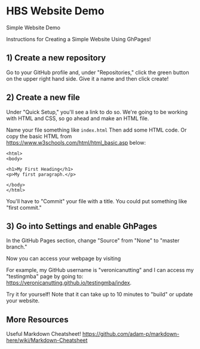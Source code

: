 # HBS Website Demo
Simple Website Demo

Instructions for Creating a Simple Website Using GhPages!

## 1) Create a new repository
Go to your GitHub profile and, under "Repositories," click the green button on the upper right hand side. Give it a name and then click create!

## 2) Create a new file
Under "Quick Setup," you'll see a link to do so. We're going to be working with HTML and CSS, so go ahead and make an HTML file.

Name your file something like `index.html`
Then add some HTML code. Or copy the basic HTML from https://www.w3schools.com/html/html_basic.asp below:

```<!DOCTYPE html>
<html>
<body>

<h1>My First Heading</h1>
<p>My first paragraph.</p>

</body>
</html>
```

You'll have to "Commit" your file with a title. You could put something like "first commit."

## 3) Go into Settings and enable GhPages

In the GitHub Pages section, change "Source" from "None" to "master branch."


Now you can access your webpage by visiting 

For example, my GitHub username is "veronicanutting" and I can access my "testingmba" page by going to: https://veronicanutting.github.io/testingmba/index.

Try it for yourself! Note that it can take up to 10 minutes to "build" or update your website.


## More Resources

Useful Markdown Cheatsheet!
https://github.com/adam-p/markdown-here/wiki/Markdown-Cheatsheet

